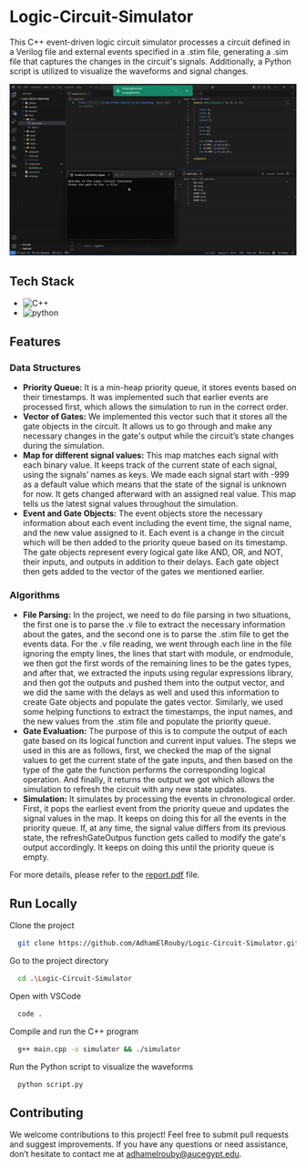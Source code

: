 # Logic-Circuit-Simulator

This C++ event-driven logic circuit simulator processes a circuit defined in a Verilog file and external events specified in a .stim file, generating a .sim file that captures the changes in the circuit's signals. Additionally, a Python script is utilized to visualize the waveforms and signal changes.


<div align="center">

<img src="./assets/demo.gif" alt="App Demo">

</div>

## Tech Stack

- <img src="https://img.shields.io/badge/-C%2B%2B-00599C?logo=C%2B%2B&logoColor=white&style=flat" alt="C++">
- <img src="https://img.shields.io/badge/-Python-3776AB?logo=Python&logoColor=white&style=flat" alt="python">

## Features

### Data Structures

- **Priority Queue:** It is a min-heap priority queue, it stores events based on their timestamps. It was implemented such that earlier events are processed first, which allows the simulation to run in the correct order.
- **Vector of Gates:** We implemented this vector such that it stores all the gate objects in the circuit. It allows us to go through and make any necessary changes in the gate's output while the circuit’s state changes during the simulation. 
- **Map for different signal values:** This map matches each signal with each binary value. It keeps track of the current state of each signal, using the signals’ names as keys. We made each signal start with -999 as a default value which means that the state of the signal is unknown for now. It gets changed afterward with an assigned real value. This map tells us the latest signal values throughout the simulation. 
- **Event and Gate Objects:** The event objects store the necessary information about each event including the event time, the signal name, and the new value assigned to it. Each event is a change in the circuit which will be then added to the priority queue based on its timestamp. The gate objects represent every logical gate like AND, OR, and NOT, their inputs, and outputs in addition to their delays. Each gate object then gets added to the vector of the gates we mentioned earlier. 

### Algorithms

- **File Parsing:** In the project, we need to do file parsing in two situations, the first one is to parse the .v file to extract the necessary information about the gates, and the second one is to parse the .stim file to get the events data. For the .v file reading, we went through each line in the file ignoring the empty lines, the lines that start with module, or endmodule, we then got the first words of the remaining lines to be the gates types, and after that, we extracted the inputs using regular expressions library, and then got the outputs and pushed them into the output vector, and we did the same with the delays as well and used this information to create Gate objects and populate the gates vector. Similarly, we used some helping functions to extract the timestamps, the input names, and the new values from the .stim file and populate the priority queue. 
- **Gate Evaluation:** The purpose of this is to compute the output of each gate based on its logical function and current input values. The steps we used in this are as follows, first, we checked the map of the signal values to get the current state of the gate inputs, and then based on the type of the gate the function performs the corresponding logical operation. And finally, it returns the output we got which allows the simulation to refresh the circuit with any new state updates.
- **Simulation:** It simulates by processing the events in chronological order. First, it pops the earliest event from the priority queue and updates the signal values in the map. It keeps on doing this for all the events in the priority queue. If, at any time, the signal value differs from its previous state, the refreshGateOutpus function gets called to modify the gate's output accordingly. It keeps on doing this until the priority queue is empty. 

For more details, please refer to the [report.pdf](report.pdf) file.

## Run Locally

Clone the project

```bash
  git clone https://github.com/AdhamElRouby/Logic-Circuit-Simulator.git
```

Go to the project directory

```bash
  cd .\Logic-Circuit-Simulator
```

Open with VSCode

```bash
  code .
```

Compile and run the C++ program

```bash
  g++ main.cpp -o simulator && ./simulator
```

Run the Python script to visualize the waveforms

```bash
  python script.py
```


## Contributing

We welcome contributions to this project! Feel free to submit pull requests and suggest improvements. 
If you have any questions or need assistance, don’t hesitate to contact me at adhamelrouby@aucegypt.edu.


